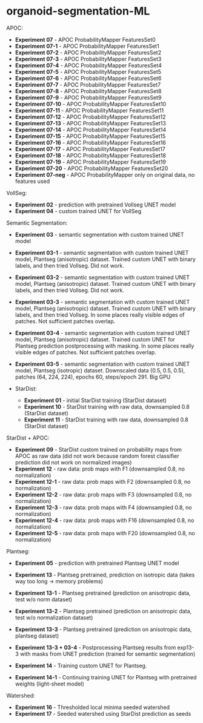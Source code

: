 # organoid-segmentation-ML

APOC:

*  <b>Experiment 07</b> - APOC ProbabilityMapper FeaturesSet0
*  <b>Experiment 07-1</b> - APOC ProbabilityMapper FeaturesSet1
*  <b>Experiment 07-2</b> - APOC ProbabilityMapper FeaturesSet2
*  <b>Experiment 07-3</b> - APOC ProbabilityMapper FeaturesSet3
*  <b>Experiment 07-4</b> - APOC ProbabilityMapper FeaturesSet4
*  <b>Experiment 07-5</b> - APOC ProbabilityMapper FeaturesSet5
*  <b>Experiment 07-6</b> - APOC ProbabilityMapper FeaturesSet6
*  <b>Experiment 07-7</b> - APOC ProbabilityMapper FeaturesSet7
*  <b>Experiment 07-8</b> - APOC ProbabilityMapper FeaturesSet8
*  <b>Experiment 07-9</b> - APOC ProbabilityMapper FeaturesSet9
*  <b>Experiment 07-10</b> - APOC ProbabilityMapper FeaturesSet10
*  <b>Experiment 07-11</b> - APOC ProbabilityMapper FeaturesSet11
*  <b>Experiment 07-12</b> - APOC ProbabilityMapper FeaturesSet12
*  <b>Experiment 07-13</b> - APOC ProbabilityMapper FeaturesSet13
*  <b>Experiment 07-14</b> - APOC ProbabilityMapper FeaturesSet14
*  <b>Experiment 07-15</b> - APOC ProbabilityMapper FeaturesSet15
*  <b>Experiment 07-16</b> - APOC ProbabilityMapper FeaturesSet16
*  <b>Experiment 07-17</b> - APOC ProbabilityMapper FeaturesSet17
*  <b>Experiment 07-18</b> - APOC ProbabilityMapper FeaturesSet18
*  <b>Experiment 07-19</b> - APOC ProbabilityMapper FeaturesSet19
*  <b>Experiment 07-20</b> - APOC ProbabilityMapper FeaturesSet20
*  <b>Experiment 07-neg</b> - APOC ProbabilityMapper only on original data, no features used

VollSeg:

*  <b>Experiment 02</b> - prediction with pretrained Vollseg UNET model
*  <b>Experiment 04</b> - custom trained UNET for VollSeg 
  
Semantic Segmentation:
*  <b>Experiment 03</b> - semantic segmentation with custom trained UNET model
  
  *  <b>Experiment 03-1</b> - semantic segmentation with custom trained UNET model, Plantseg (anisotropic) dataset. Trained custom UNET with binary labels, and then tried Vollseg. Did not work.
  *  <b>Experiment 03-2</b> - semantic segmentation with custom trained UNET model, Plantseg (anisotropic) dataset. Trained custom UNET with binary labels, and then tried Vollseg. Did not work.
  *  <b>Experiment 03-3</b> - semantic segmentation with custom trained UNET model, Plantseg (anisotropic) dataset. Trained custom UNET with binary labels, and then tried Vollseg. In some places really visible edges of patches. Not sufficient patches overlap.
  *  <b>Experiment 03-4</b> - semantic segmentation with custom trained UNET model, Plantseg (anisotropic) dataset. Trained custom UNET for Plantseg prediction postprocessing with masking. In some places really visible edges of patches. Not sufficient patches overlap.
  *  <b>Experiment 03-5</b> - semantic segmentation with custom trained UNET model, Plantseg (isotropic) dataset. Downscaled data (0.5, 0.5, 0.5), patches (64, 224, 224), epochs 60, steps/epoch 291. Big GPU

* StarDist:

  *  <b>Experiment 01</b> - initial StarDist training (StarDist dataset)
  *  <b>Experiment 10</b> - StarDist training with raw data, downsampled 0.8 (StarDist dataset)
  *  <b>Experiment 11</b> - StarDist training with raw data, downsampled 0.8 (StarDist dataset)

StarDist + APOC:

*  <b>Experiment 09</b> - StarDist custom trained on probability maps from APOC as raw data (did not work because random forest classifier prediction did not work on normalized images)
*  <b>Experiment 12</b> - raw data: prob maps with F1 (downsampled 0.8, no normalization)
*  <b>Experiment 12-1</b> - raw data: prob maps with F2 (downsampled 0.8, no normalization)
*  <b>Experiment 12-2</b> - raw data: prob maps with F3 (downsampled 0.8, no normalization)
*  <b>Experiment 12-3</b> - raw data: prob maps with F4 (downsampled 0.8, no normalization)
*  <b>Experiment 12-4</b> - raw data: prob maps with F16 (downsampled 0.8, no normalization)
*  <b>Experiment 12-5</b> - raw data: prob maps with F20 (downsampled 0.8, no normalization)

Plantseg:

*  <b>Experiment 05</b> - prediction with pretrained Plantseg UNET model
*  <b>Experiment 13</b> - Plantseg pretrained, prediction on isotropic data (takes way too long -> memory problems)
  
  *  <b>Experiment 13-1</b> - Plantseg pretrained (prediction on anisotropic data, test w/o norm dataset)
  *  <b>Experiment 13-2</b> - Plantseg pretrained (prediction on anisotropic data, test w/o normalization dataset)
  *  <b>Experiment 13-3</b> - Plantseg pretrained (prediction on anisotropic data, plantseg dataset)
  
*  <b>Experiment 13-3 + 03-4</b> - Postprocessing Plantseg results from exp13-3 with masks from UNET prediction (trained for semantic segmentation)
*  <b>Experiment 14</b> - Training custom UNET for Plantseg.
*  <b>Experiment 14-1</b> - Continuing training UNET for Plantseg with pretrained weights (light-sheet model)
  
Watershed:

*  <b>Experiment 16</b> - Thresholded local minima seeded watershed
*  <b>Experiment 17</b> - Seeded watershed using StarDist prediction as seeds

